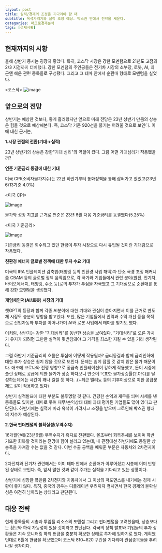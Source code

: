 ```yaml
---
layout: post
title: 실적/경제의 조정을 기다려야 할 때
subtitle: 옥석가리기와 실적 조정 예상. 박스권 안에서 전략을 세운다. 
categories: 매크로경제분석
tags: [경제시황]
---
```


## 현재까지의 시황

올해 상반기 증시는 굉장히 좋았다. 특히, 코스닥 시장은 강한 모멘텀으로 21년도 고점의 2/3 지점까지 터치했다.
강한 모멘텀의 주인공들은 전기차 시장의 소부장, 로봇, AI, 최근엔 해운 관련 종목들로 구성됐다.
그리고 그 테마 안에서 순환매 형태로 모멘텀을 실었다.

<코스닥>
![image](https://github.com/investinsights/investinsights.github.io/assets/post/1)


## 앞으로의 전망

상반기는 예상한 것보다, 좋게 흘러왔지만
앞으로 미래 전망은 23년 상반기 만큼의 상승은 힘들 것으로 예상해본다. 즉, 코스닥 기준 920선을 뚫기는 어려울 것으로 보인다.
이에 대한 근거는,

**1.시장 관점의 전환(기대→실적)**

23년 상반기의 상승은 강한"기대 심리"의 역할이 컸다. 그럼 어떤 기대심리가 작용됐을까?

**연준 기준금리 동결에 대한 기대**

미국 CPI(소비자물가지수)는 22년 하반기부터 통화정책을 통해 잡혀가고 있었고(23년6/13기준 4.0%)

<미국 CPI>

![image](https://github.com/investinsights/investinsights.github.io/assets/post/2)

물가와 성장 지표를 근거로 연준은 23년 6월 처음 기준금리를 동결했다(5.25%)

<미국 기준금리>

![image](https://github.com/investinsights/investinsights.github.io/assets/post/3)

기준금리 동결은 회수되고 있던 현금이 투자 시장으로 다시 유입될 것이란 기대감으로 작용했다.

**친환경 에너지 글로벌 정책에 대한 투자 수요 기대**

미국의 IRA 인플레이션 감축법(태양광 등의 친환경 사업 해택)과 탄소 국경 조정 매커니즘 CBAM 등의 글로벌 정책 움직임으로,
각 국가와 기업들에서 관련 분야(원전, 전기차, 바이오에너지, 태양광, 수소 등)로의 투자가 투심을 자극했고
그 기대심으로 순환매를 통해 강한 모멘텀을 생성했다.

**게임체인저(AI/로봇) 시장의 기대**

챗GPT의 등장과 함께 각종 AI분야에 대한 기대와 관심이 쏟아지면서 이를 근거로 반도체 시장도 충분히 영향을 받고있다.
또한, 많은 기업들에서 인력과 수익 개선 등을 목적으로 산업자동화 투자를 이어나가며 AI와 로봇 사업에서 테마를 받기도 했다.

이처럼, 상반기는 강한 "기대심리"를 동반한 상승을 보여줬다.
"기대심리"로 오른 가치가 유지가 되려면 그만한 실적이 뒷받침돼야 그 가격을 최소한 지킬 수 있을 거라 생각된다.

그럼 하반기 기준금리의 흐름은 투심에 어떻게 작용될까?
금리동결과 함께 금리인하에 대한 추가 상승은 쉽지 않을 것으로 보인다. 문제는 쉽게 잡힐 것 같지 않은 물가 때문이다.
애초에 코로나와 전쟁 영향으로 공급측 인플레이션이 강하게 작용했고, 돈이 시중에 풀린 상태로 공급에 의한 물가가 상승 하다보니 
연준이 목표한 물가상승률(2.0%)를 달성하는데에는 시간이 꽤나 걸릴 듯 하다. .(+최근 엘리뇨 등의 기후이상으로 이한 공급문제도 같이 작용하고 있다)

상반기 실적발표에 대한 부분도 불투명할 것 같다. 건강한 손익과 재무를 띄며 시세를 낸 종목들도 있지만, 테마로 묶여 재무/손익상태 대비
과대 평가된 기업들도 많이 있다고 판단된다. 하반기에는 실적에 따라 옥석이 가려지고 조정을 받으며 그로인해 박스권 형태의 지수가 예상된다.

**2.한국 펀더멘털의 불확실성(무역수지)**

16개월만에(23년6월) 무역수지가 흑자로 전환됐다. 
올초부터 회복추세를 보이며 하반기또한 회복할 것이라는 전망에 힘이 실리고 있는데, 내 관점에선 하반기에도 동일한 상승폭을 가져갈 수는 없을 것 같다.
이번 수출 공백을 메워준 부문은 자동차와 2차전지이다. 

2차전지와 전기차 관련해서는 이미 테마 안에서 순환매가 이루어졌고 시총에 이미 반영된 상태로 보인다.
즉, 앞서 말한 것과 같이 주가는 실적을 기다리고 있는 상황이다. 

상반기에 성장한 폭만큼 2차전지와 자동차에서 그 이상의 퍼포먼스를 내기에는 경제 시황이 좋지 않다.
특히, 중국의 경우는 디플레이션 우려까지 곂치면서 한국 경제의 불확실성은 여전히 남아있는 상태라고 판단된다.


## 대응 전략

현재 종목들의 시총과 투입될 리소스의 포텐셜 그리고 펀더멘털을 고려했을때, 상승보다는 횡보와 하락 가능성이 있을 것이라고 판단된다.
각국의 정책 발표와 기업들의 투자 상황들은 지속 모니터링 하되 현금을 충분히 확보한 상태로 투자에 임하기로 했다.
계획했던대로 6월에 현금을 확보했으며 코스닥 810~820 구간을 기다리며 관심종목들을 추려나갈 생각이다.

